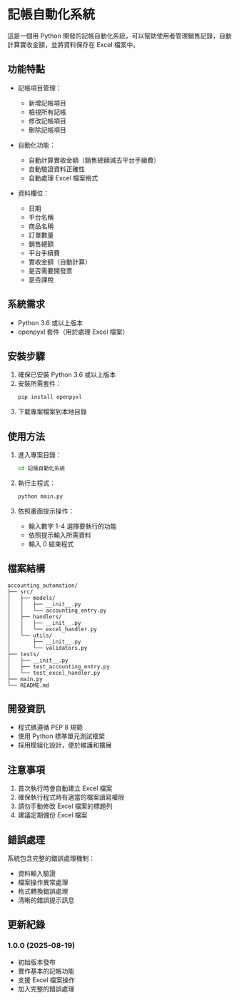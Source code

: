 # 記帳自動化系統

這是一個用 Python 開發的記帳自動化系統，可以幫助使用者管理銷售記錄，自動計算實收金額，並將資料保存在 Excel 檔案中。

## 功能特點

- 記帳項目管理：
  - 新增記帳項目
  - 檢視所有記帳
  - 修改記帳項目
  - 刪除記帳項目

- 自動化功能：
  - 自動計算實收金額（銷售總額減去平台手續費）
  - 自動驗證資料正確性
  - 自動處理 Excel 檔案格式

- 資料欄位：
  - 日期
  - 平台名稱
  - 商品名稱
  - 訂單數量
  - 銷售總額
  - 平台手續費
  - 實收金額（自動計算）
  - 是否需要開發票
  - 是否課稅

## 系統需求

- Python 3.6 或以上版本
- openpyxl 套件（用於處理 Excel 檔案）

## 安裝步驟

1. 確保已安裝 Python 3.6 或以上版本
2. 安裝所需套件：
   ```bash
   pip install openpyxl
   ```
3. 下載專案檔案到本地目錄

## 使用方法

1. 進入專案目錄：
   ```bash
   cd 記帳自動化系統
   ```

2. 執行主程式：
   ```bash
   python main.py
   ```

3. 依照畫面提示操作：
   - 輸入數字 1-4 選擇要執行的功能
   - 依照提示輸入所需資料
   - 輸入 0 結束程式

## 檔案結構

```
accounting_automation/
├── src/
│   ├── models/
│   │   ├── __init__.py
│   │   └── accounting_entry.py
│   ├── handlers/
│   │   ├── __init__.py
│   │   └── excel_handler.py
│   └── utils/
│       ├── __init__.py
│       └── validators.py
├── tests/
│   ├── __init__.py
│   ├── test_accounting_entry.py
│   └── test_excel_handler.py
├── main.py
└── README.md
```

## 開發資訊

- 程式碼遵循 PEP 8 規範
- 使用 Python 標準單元測試框架
- 採用模組化設計，便於維護和擴展

## 注意事項

1. 首次執行時會自動建立 Excel 檔案
2. 確保執行程式時有適當的檔案讀寫權限
3. 請勿手動修改 Excel 檔案的標題列
4. 建議定期備份 Excel 檔案

## 錯誤處理

系統包含完整的錯誤處理機制：
- 資料輸入驗證
- 檔案操作異常處理
- 格式轉換錯誤處理
- 清晰的錯誤提示訊息

## 更新紀錄

### 1.0.0 (2025-08-19)
- 初始版本發布
- 實作基本的記帳功能
- 支援 Excel 檔案操作
- 加入完整的錯誤處理